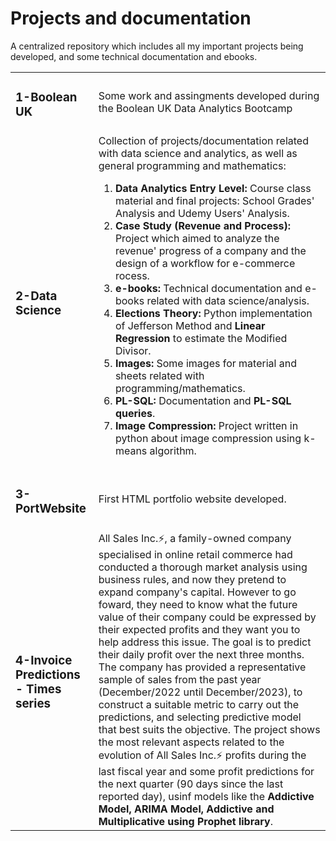 # Projects and documentation

A centralized repository which includes all my important projects being developed, and some technical documentation and ebooks.

<table class="tg">
<tbody>
  <tr>
    <td class="tg-zd5i"><h3>1-Boolean UK</h3></td>
    <td class="tg-zd5i">Some work and assingments developed during the Boolean UK Data Analytics Bootcamp</td>
  </tr>
   <tr>
    <td class="tg-zd5i"><h3>2-Data Science</h3></td>
    <td class="tg-zd5i">Collection of projects/documentation related with data science and analytics, as well as general programming and mathematics:
    <ol>
      <li><strong>Data Analytics Entry Level:</strong> Course class material and final projects: School Grades' Analysis and Udemy Users' Analysis.</li>
      <li><strong>Case Study (Revenue and Process):</strong> Project which aimed to analyze the revenue' progress of a company and the design of a workflow for e-commerce rocess.</li>
      <li><strong>e-books:</strong> Technical documentation and e-books related with data science/analysis.</li>
      <li><strong>Elections Theory:</strong> Python implementation of Jefferson Method and <strong> Linear Regression</strong> to estimate the Modified Divisor.</li>
      <li><strong>Images:</strong> Some images for material and sheets related with programming/mathematics.</li>
      <li><strong>PL-SQL:</strong> Documentation and <strong>PL-SQL queries</strong>.</li>
      <li><strong>Image Compression:</strong> Project written in python about image compression using k-means algorithm.</li>
    </ol>
    </td>
  </tr>
   <tr>
    <td class="tg-zd5i"><h3>3-PortWebsite</h3></td>
    <td class="tg-zd5i">First HTML portfolio website developed.</td>
  </tr>
   <tr>
    <td class="tg-zd5i"><h3>4-Invoice Predictions - Times series</h3></td>
    <td class="tg-zd5i">All Sales Inc.⚡️, a family-owned company specialised in online retail commerce had conducted a thorough market analysis using business rules, and now they pretend to expand company's capital.
However to go foward, they need to know what the future value of their company could be expressed by their expected profits and they want you to help address this issue. The goal is to predict their daily profit over the next three months.
The company has provided a representative sample of sales from the past year (December/2022 until December/2023), to construct a suitable metric to carry out the predictions, and selecting predictive model that best suits the objective.
The project shows the most relevant aspects related to the evolution of All Sales Inc.⚡ profits during the last fiscal year and some profit predictions for the next quarter (90 days since the last reported day), usinf models like the <strong>Addictive Model, ARIMA Model, Addictive and Multiplicative using Prophet library</strong>.</td>
  </tr>
</tbody>
</table>

